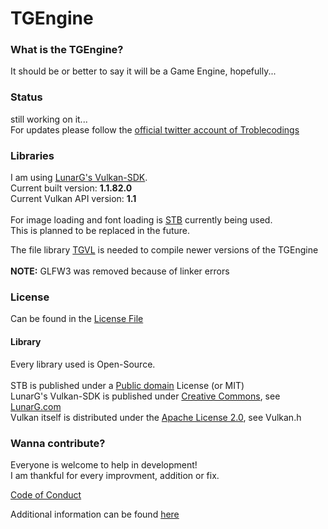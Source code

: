 <h1>TGEngine</h1>

<h3>What is the TGEngine?</h3>

It should be or better to say it will be a Game Engine, hopefully...

<h3>Status</h3>

still working on it...<br>
For updates please follow the [official twitter account of Troblecodings](https://twitter.com/Troblecodings)

<h3>Libraries</h3>

I am using [LunarG's Vulkan-SDK](https://vulkan.lunarg.com/sdk/home).<br>
Current built version: <strong>1.1.82.0</strong><br>
Current Vulkan API version: <strong>1.1</strong>
<br>
<br>
For image loading and font loading is [STB](https://github.com/nothings/stb) currently being used.<br>
This is planned to be replaced in the future.

The file library [TGVL](https://github.com/Troblecodings/TGVertex) is needed to compile newer versions of the TGEngine
<br>
<br>
<b>NOTE:</b> GLFW3 was removed because of linker errors

<h3>License</h3>

Can be found in the [License File](https://github.com/MrTroble/TGEngine/blob/master/LICENSE)
<br>
<h4>Library</h4>

Every library used is Open-Source.<br>
<br>
STB is published under a [Public domain](https://github.com/nothings/stb) License (or MIT)<br>
LunarG's Vulkan-SDK is published under [Creative Commons](https://creativecommons.org/licenses/by-nd/4.0/), see [LunarG.com](https://vulkan.lunarg.com/doc/sdk/1.1.82.0/windows/getting_started.html)<br>
Vulkan itself is distributed under the [Apache License 2.0](http://www.apache.org/licenses/LICENSE-2.0), see Vulkan.h

<h3>Wanna contribute?</h3>

Everyone is welcome to help in development!<br>
I am thankful for every improvment, addition or fix.

[Code of Conduct](https://github.com/MrTroble/TGEngine/blob/master/CODE_OF_CONDUCT.md)

Additional information can be found [here](https://github.com/MrTroble/TGEngine/blob/master/CONTRIBUTING.md)
